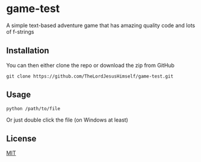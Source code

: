 # game-test

A simple text-based adventure game that has amazing quality code and lots of f-strings

## Installation

You can then either clone the repo or download the zip from GitHub

```shell
git clone https://github.com/TheLordJesusHimself/game-test.git
```

## Usage

```shell
python /path/to/file
```

Or just double click the file (on Windows at least)

## License

[MIT](https://choosealicense.com/licenses/mit/)
